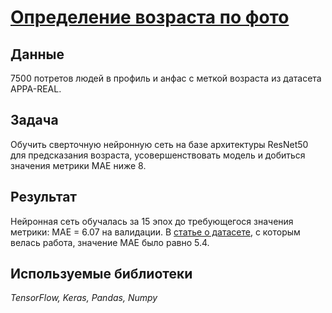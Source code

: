 # [Определение возраста по фото](CV_project.ipynb)

## Данные

7500 потретов людей в профиль и анфас с меткой возраста из датасета APPA-REAL.

## Задача

Обучить сверточную нейронную сеть на базе архитектуры ResNet50 для предсказания возраста, усовершенствовать модель и добиться значения метрики MAE ниже 8.

## Результат

Нейронная сеть обучалась за 15 эпох до требующегося значения метрики: MAE = 6.07 на валидации. В [статье о датасете](http://people.ee.ethz.ch/~timofter/publications/Agustsson-FG-2017.pdf), с которым велась работа, значение MAE было равно 5.4.

## Используемые библиотеки
*TensorFlow, Keras, Pandas, Numpy*
